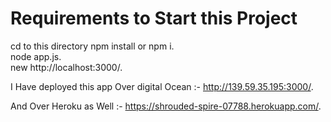 # Requirements to Start this Project 


cd to this directory
npm install or npm i.   
node app.js.  
new http://localhost:3000/.  


I Have deployed this app Over digital Ocean :- http://139.59.35.195:3000/. 



And Over Heroku as Well :- https://shrouded-spire-07788.herokuapp.com/.  
